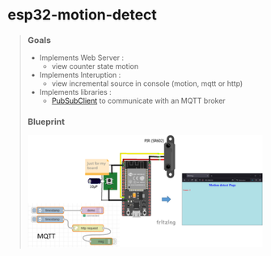 # esp32-motion-detect
>### Goals
>- Implements Web Server :
>   - view counter state motion
>- Implements Interuption :
>   - view incremental source in console (motion, mqtt or http)
>- Implements libraries :
>	- [PubSubClient](https://github.com/knolleary/pubsubclient) to communicate with an MQTT broker
>### Blueprint
>	![shema](/doc/schema.png)
